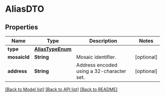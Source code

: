 # AliasDTO

## Properties
Name | Type | Description | Notes
------------ | ------------- | ------------- | -------------
**type** | [**AliasTypeEnum**](AliasTypeEnum.md) |  | 
**mosaicId** | **String** | Mosaic identifier. | [optional] 
**address** | **String** | Address encoded using a 32-character set. | [optional] 

[[Back to Model list]](../README.md#documentation-for-models) [[Back to API list]](../README.md#documentation-for-api-endpoints) [[Back to README]](../README.md)



